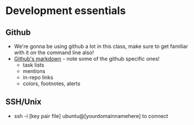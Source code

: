 # Development essentials

## Github

- We're gonna be using github a lot in this class, make sure to get familiar with it on the command line also!
- [Github's markdown](https://docs.github.com/en/get-started/writing-on-github/getting-started-with-writing-and-formatting-on-github/basic-writing-and-formatting-syntax) - note some of the github specific ones!
	- task lists
	- mentions
	- in-repo links
	- colors, footnotes, alerts

## SSH/Unix

- ssh -i [key pair file] ubuntu@[yourdomainnamehere] to connect